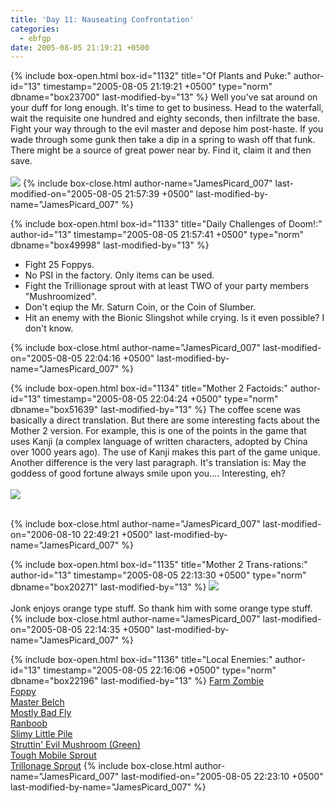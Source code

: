 ```yaml
---
title: 'Day 11: Nauseating Confrontation'
categories:
  - ebfgp
date: 2005-08-05 21:19:21 +0500
---
```

{% include box-open.html box-id="1132" title="Of Plants and Puke:" author-id="13" timestamp="2005-08-05 21:19:21 +0500" type="norm" dbname="box23700" last-modified-by="13" %}
Well you've sat around on your duff for long enough. It's time to get to business. Head to the waterfall, wait the requisite one hundred and eighty seconds, then infiltrate the base. Fight your way through to the evil master and depose him post-haste. If you wade through some gunk then take a dip in a spring to wash off that funk. There might be a source of great power near by. Find it, claim it and then save.<br /><br />
<img src="http://classic.starmen.net/ebfgp/img/eb11.png"/>
{% include box-close.html author-name="JamesPicard_007" last-modified-on="2005-08-05 21:57:39 +0500" last-modified-by-name="JamesPicard_007" %}

{% include box-open.html box-id="1133" title="Daily Challenges of Doom!:" author-id="13" timestamp="2005-08-05 21:57:41 +0500" type="norm" dbname="box49998" last-modified-by="13" %}
<ul>
<li>Fight 25 Foppys.</li>
<li>No PSI in the factory. Only items can be used.</li>
<li>Fight the Trillionage sprout with at least TWO of your party members "Mushroomized".</li>
<li>Don't eqiup the Mr. Saturn Coin, or the Coin of Slumber.</li>
<li>Hit an enemy with the Bionic Slingshot while crying. Is it even possible? I don't know.</li>
</ul>
{% include box-close.html author-name="JamesPicard_007" last-modified-on="2005-08-05 22:04:16 +0500" last-modified-by-name="JamesPicard_007" %}

{% include box-open.html box-id="1134" title="Mother 2 Factoids:" author-id="13" timestamp="2005-08-05 22:04:24 +0500" type="norm" dbname="box51639" last-modified-by="13" %}
 The coffee scene was basically a direct translation. But there are some interesting facts about the Mother 2 version. For example, this is one of the points in the game that uses Kanji (a complex language of written characters, adopted by China over 1000 years ago). The use of Kanji makes this part of the game unique. Another difference is the very last paragraph. It's translation is:
May the goddess of good fortune always smile upon you....
Interesting, eh?<br /><br />
<img src="http://classic.starmen.net/ebfgp/img/mo11.gif"/><br /><br />

{% include box-close.html author-name="JamesPicard_007" last-modified-on="2006-08-10 22:49:21 +0500" last-modified-by-name="JamesPicard_007" %}

{% include box-open.html box-id="1135" title="Mother 2 Trans-rations:" author-id="13" timestamp="2005-08-05 22:13:30 +0500" type="norm" dbname="box20271" last-modified-by="13" %}
<img src="http://classic.starmen.net/ebfgp/trans/tr11.gif"/><br /><br />
Jonk enjoys orange type stuff. So thank him with some orange type stuff. 
{% include box-close.html author-name="JamesPicard_007" last-modified-on="2005-08-05 22:14:35 +0500" last-modified-by-name="JamesPicard_007" %}

{% include box-open.html box-id="1136" title="Local Enemies:" author-id="13" timestamp="2005-08-05 22:16:06 +0500" type="norm" dbname="box22196" last-modified-by="13" %}
<a href="http://starmen.net/mother2/ebdb/enemies.php?enemy=221">Farm Zombie</a><br />
<a href="http://starmen.net/mother2/ebdb/enemies.php?enemy=97">Foppy</a><br />
<a href="http://starmen.net/mother2/ebdb/enemies.php?enemy=191">Master Belch</a><br />
<a href="http://starmen.net/mother2/ebdb/enemies.php?enemy=157">Mostly Bad Fly</a><br />
<a href="http://starmen.net/mother2/ebdb/enemies.php?enemy=148">Ranboob</a><br />
<a href="http://starmen.net/mother2/ebdb/enemies.php?enemy=44">Slimy Little Pile</a><br />
<a href="http://starmen.net/mother2/ebdb/enemies.php?enemy=7">Struttin' Evil Mushroom (Green)</a><br />
<a href="http://starmen.net/mother2/ebdb/enemies.php?enemy=9">Tough Mobile Sprout</a><br />
<a href="http://starmen.net/mother2/ebdb/enemies.php?enemy=89">Trillonage Sprout</a>
{% include box-close.html author-name="JamesPicard_007" last-modified-on="2005-08-05 22:23:10 +0500" last-modified-by-name="JamesPicard_007" %}
